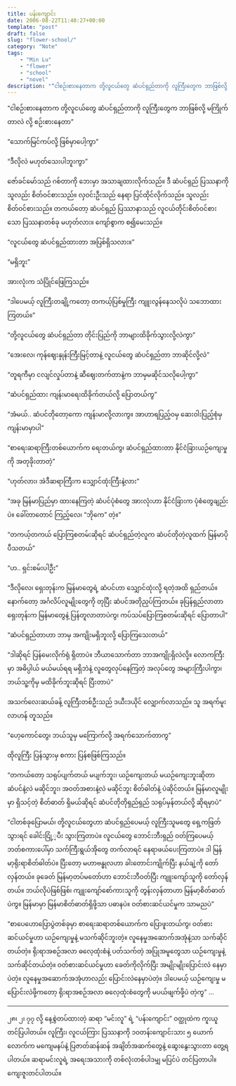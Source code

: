 ```yaml
---
title: ပန်းကျောင်း
date: 2006-08-22T11:40:27+00:00
template: "post"  
draft: false  
slug: "flower-school/"  
category: "Note"
tags:
    - "Min Lu"
    - "flower"
    - "school"
    - "novel"
description: "“ငါစဉ်းစားနေတာက တို့လူငယ်တွေ ဆံပင်ရှည်တာကို လူကြီးတွေက ဘာဖြစ်လို့ မကြိုက်တာလဲ လို့ စဉ်းစားနေတာ”"
---
```

“ငါစဉ်းစားနေတာက တို့လူငယ်တွေ ဆံပင်ရှည်တာကို လူကြီးတွေက ဘာဖြစ်လို့ မကြိုက်တာလဲ လို့ စဉ်းစားနေတာ”

“သောက်မြင်ကပ်လို့ ဖြစ်မှာပေါ့ကွာ”

“ဒီလိုလဲ မဟုတ်သေးပါဘူးကွာ”

ဇော်ခင်မော်သည် ဂစ်တာကို ဘေးမှာ အသာချထားလိုက်သည်။ ဒီ ဆံပင်ရှည် ပြဿနာကို သူလည်း စိတ်ဝင်စားသည်။ လှဝင်းဦးသည် နေရာ ပြင်ထိုင်လိုက်သည်။ သူလည်း စိတ်ဝင်စားသည်။ တကယ်တော့ ဆံပင်ရှည် ပြဿာနာသည် လူငယ်တိုင်းစိတ်ဝင်စားသော ပြဿနာတစ်ခု မဟုတ်လား။ ကျော်စွာက စ၍မေးသည်။

“လူငယ်တွေ ဆံပင်ရှည်ထားတာ အပြစ်ရှိသလား။”

“မရှိဘူး”

အားလုံးက သံပြိုင်ဖြေကြသည်။

“ဒါပေမယ့် လူကြီးတချို့ကတော့ တကယ့်ပြစ်မှုကြီး ကျူးလွန်နေသလိုပဲ သဘောထားကြတယ်။”

“တို့လူငယ်တွေ ဆံပင်ရှည်တာ တိုင်းပြည်ကို ဘာများထိခိုက်သွားလို့လဲကွာ”

“အေးလေ၊ ကုန်ဈေးနှုန်းကြီးမြင့်တာနဲ့ လူငယ်တွေ ဆံပင်ရှည်တာ ဘာဆိုင်လို့လဲ”

“တူရကီမှာ ငလျင်လှုပ်တာနဲ့ ဆီဈေးတက်တာနဲ့က ဘာမှမဆိုင်သလိုပေါ့ကွာ”

“ဆံပင်ရှည်ထား ကျန်းမာရေးထိခိုက်တယ်လို့ ပြောတယ်ကွ”

“အံမယ်.. ဆံပင်တိုတော့ကော ကျန်းမာလို့လားကွ။ အာဟာရပြည့်ဝမှ ဆေးဝါးပြည့်စုံမှ ကျန်းမာမှာပါ”

“စာရေးဆရာကြီးတစ်ယောက်က ရေးတယ်ကွ၊ ဆံပင်ရှည်ထားတာ နိုင်ငံခြားယဉ်ကျေးမှုကို အတုခိုးတာတဲ့”

“ဟုတ်လား၊ အဲဒီဆရာကြီးက သျှောင်ထုံးကြီးနဲ့လား”

“အခု မြန်မာပြည်မှာ ထားနေကြတဲ့ ဆံပင်ပုံစံတွေ အားလုံးဟာ နိုင်ငံခြားက ပုံစံတွေချည်းပဲ။ ခေါ်တာတောင် ကြည့်လေ၊ “ဘိုကေ” တဲ့။”

“တကယ့်တကယ် ပြောကြစတမ်းဆိုရင် ဆံပင်ရှည်တဲ့လူက ဆံပင်တိုတဲ့လူထက် မြန်မာပို ပီသတယ်”

“ဟ.. ရှင်းစမ်းပါဦး”

“ဒီလိုလေ၊ ရှေးတုန်းက မြန်မာတွေရဲ့ ဆံပင်ဟာ သျှောင်ထုံးလို့ ရတဲ့အထိ ရှည်တယ်။ နောက်တော့ အင်္ဂလိပ်လူမျိုးတွေကို တုပြီး ဆံပင်အတိုညှပ်ကြတယ်။ ခုပြန်ရှည်လာတာ ရှေးတုန်းက မြန်မာတွေနဲ့ ပြန်တူလာတာပဲကွ၊ ကပ်သပ်ပြောကြစတမ်းဆိုရင် ပြောတာပါ”

“ဆံပင်ရှည်တာဟာ ဘာမှ အကျိုးမရှိဘူးလို့ ပြောကြသေးတယ်”

“ဒါဆိုရင် ပြန်မေးလိုက်ရုံ ရှိတာပဲ။ ဘီယာသောက်တာ ဘာအကျိုးရှိလဲလို့။ လောကကြီးမှာ အဓိပ္ပါယ် မယ်မယ်ရရ မရှိဘဲနဲ့ လူတွေလုပ်နေကြတဲ့ အလုပ်တွေ အများကြီးပါကွာ၊ ဘယ်သူ့ကိုမှ မထိခိုက်ဘူးဆိုရင် ပြီးတာပဲ”

အသက်လေးဆယ်ခန့် လူကြီးတစ်ဦးသည် ဒယီးဒယိုင် လျှောက်လာသည်။ သူ အရက်မူးလာဟန် တူသည်။

“ဟေ့ကောင်တွေ၊ ဘယ်သူမှ မကြောက်လို့ အရက်သောက်တာကွ”

ထိုလူကြီး ပြန်သွားမှ စကား ပြန်စဖြစ်ကြသည်။

“တကယ်တော့ သရုပ်ပျက်တယ် မပျက်ဘူး၊ ယဉ်ကျေးတယ် မယဉ်ကျေးဘူးဆိုတာ ဆံပင်နဲ့လဲ မဆိုင်ဘူး၊ အဝတ်အစားနဲ့လဲ မဆိုင်ဘူး စိတ်ဓါတ်နဲ့ ပဲဆိုင်တယ်။ မြန်မာလူမျိုးမှာ ရှိသင့်တဲ့ စိတ်ဓာတ် ရှိမယ်ဆိုရင် ဆံပင်တိုတိုရှည်ရှည် သရုပ်မှန်တယ်လို့ ဆိုရမှာပဲ”

“ငါတစ်ခုပြောမယ်၊ တို့လူငယ်တွေဟာ ဆံပင်ရှည်ပေမယ့် လူကြီးသူမတွေ ရှေ့ကဖြတ်သွားရင် ခေါင်းငြုံ့့ပီး သွားကြတာပဲ။ လူငယ်တွေ ဘောင်းဘီးရှည် ဝတ်ကြပေမယ့် ဘတ်စကားပေါ်မှာ သက်ကြီးရွယ်အိုတွေ တက်လာရင် နေရာဖယ်ပေးကြတာပဲ။ ဒါ မြန်မာ့ရိုးရာစိတ်ဓါတ်ပဲ။ ပြီးတော့ မဟာဗန္ဓုလဟာ ခါးတောင်းကျိုက်ပြီး နယ်ချဲ့ကို တော်လှန်တယ်။ ခုခေတ် မြန်မာ့တပ်မတော်ဟာ ဘောင်းဘီဝတ်ပြီး ကျူးကျော်သူကို တော်လှန်တယ်။ ဘယ်လိုပဲဖြစ်ဖြစ်၊ ကျူးကျော်စော်ကားသူကို တွန်းလှန်တာဟာ မြန်မာ့စိတ်ဓာတ်ပဲကွ။ မြန်မာမှာ မြန်မာစိတ်ဓာတ်ရှိဖို့သာ ပဓာနပဲ။ ဝတ်စားဆင်ယင်မှုက သာမညပဲ”

“စာပေဟောပြောပွဲတစ်ခုမှာ စာရေးဆရာတစ်ယောက်က ပြောဖူးတယ်ကွ၊ ဝတ်စားဆင်ယင်မှုဟာ ယဉ်ကျေးမှုနဲ့ မသက်ဆိုင်ဘူးတဲ့။ လူနေမှုအဆောက်အအုံနဲ့သာ သက်ဆိုင်တယ်တဲ့။ ရိုးရာအစဉ်အလာ ဓလေ့ထုံးစံနဲ့ ပတ်သက်တဲ့ အပြုအမူတွေသာ ယဉ်ကျေးမှုနဲ့ သက်ဆိုင်တယ်တဲ့။ ဝတ်စားဆင်ယင်မှုဟာ ခေတ်ကိုလိုက်ပြီး အမျိုးမျိုးပြောင်းလဲ နေမှာပဲတဲ့။ လူနေမှုအဆောက်အအုံဟာလည်း ပြောင်းလဲနေမှာပဲတဲ့။ ဒါပေမယ့် ယဉ်ကျေးမှု မပြောင်းလဲဖို့ကတော့ ရိုးရာအစဉ်အလာ ဓလေ့ထုံးစံတွေကို မပယ်ဖျက်ဖို့ပဲ တဲ့ကွ” …

* * *

၂၈၊ ၂၊ ၇၇ လို့ နေ့စွဲတပ်ထားတဲ့ ဆရာ “မင်းလူ” ရဲ့ “ပန်းကျောင်း” ဝတ္ထုထဲက ကူးယူတင်ပြပါတယ်။ လူကြီး၊ လူငယ်ကြား ပြဿနာကို ၁၀တန်းကျောင်းသား ၅ ယောက်လောက်က မကျေမနပ်နဲ့ ပြဇာတ်ဆန်ဆန် အချိတ်အဆက်တွေနဲ့ ဆွေးနွေးသွားတာ တွေ့ရပါတယ်။ ဆရာမင်းလူရဲ့ အရေးအသားကို တစ်လုံးတစ်ပါဒမျှ မပြင်ပဲ တင်ပြတာပါ။ ကျေးဇူးတင်ပါတယ်။